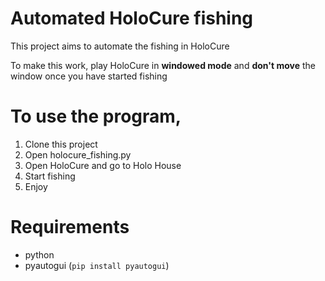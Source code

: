 # Automated HoloCure fishing

This project aims to automate the fishing in HoloCure

To make this work, play HoloCure in **windowed mode** and **don't move** the window once you have started fishing

# To use the program, 
1. Clone this project
1. Open holocure_fishing.py
1. Open HoloCure and go to Holo House
1. Start fishing
1. Enjoy

# Requirements
* python
* pyautogui (`pip install pyautogui`)
